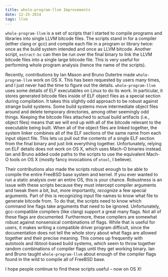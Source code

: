 ```yaml
---
title: whole-program-llvm Improvements
date: 12-25-2014
tags: llvm
---
```


`whole-program-llvm` is a set of scripts that I started to compile programs and libraries into single LLVM bitcode files.  The scripts stand in for a compiler (either clang or gcc) and compile each file in a program or library twice: once as the build system intended and once as LLVM bitcode.  Another script, `extract-bc` can then be run over the final binary to link the LLVM bitcode files into a single large bitcode file.  This is very useful for performing whole program analysis (hence the name of the scripts).

Recently, contributions by Ian Mason and Bruno Dutertre made `whole-program-llvm` work on OS X.  This has been requested by users many times, and I just never had the time to figure out the details.  `whole-program-llvm` uses some details of ELF executables on Linux to do its work.  In particular, it stores generated bitcode files inside of ELF object files as a special section during compilation.  It takes this slightly odd approach to be robust against strange build systems.  Some build systems move intermediate object files around and delete temporary directories, among other seemingly odd things.  Keeping the bitcode files attached to actual build artifacts (i.e., object files) means that we will end up with all of the bitcode relevant to the executable being built.  When all of the object files are linked together, the system linker combines all of the ELF sections of the same name from each input object file.  This lets us pull out the contents of a single ELF section from the final binary and just link everything together.  Unfortunately, relying on ELF details does not work on OS X, which uses Mach-O binaries instead.  Ian and Bruno added code paths to the scripts to use the equivalent Mach-O tools on OS X (mostly fancy invocations of `otool`, I believe).

Their contributions also made the scripts robust enough to be able to compile the entire FreeBSD base system and kernel.  If you ever wanted to run a static analysis over an entire OS, this is your chance.  Robustness is an issue with these scripts because they must intercept compiler arguments and tweak them a bit, but, more importantly, *recognize* a few special arguments.  Part of this is recognizing input file names to know what file to generate bitcode from.  To do that, the scripts need to know which command line flags take arguments that need to be ignored.  Unfortunately, gcc-compatible compilers (like clang) support a great many flags.  Not all of these flags are documented.  Furthermore, these compilers are somewhat robust against nonsensical combinations of flags.  While that is useful for users, it makes writing a compatible driver program difficult, since the documentation does not tell the whole story about what flags are allowed together and their precise meaning.  This comes up frequently with autotools and libtool-based build systems, which seem to throw together random combinations of compiler flags until they get working binary.  Ian and Bruno taught `whole-program-llvm` about enough of the compiler flags found in the wild to compile all of FreeBSD base.

I hope people continue to find these scripts useful – now on OS X!

